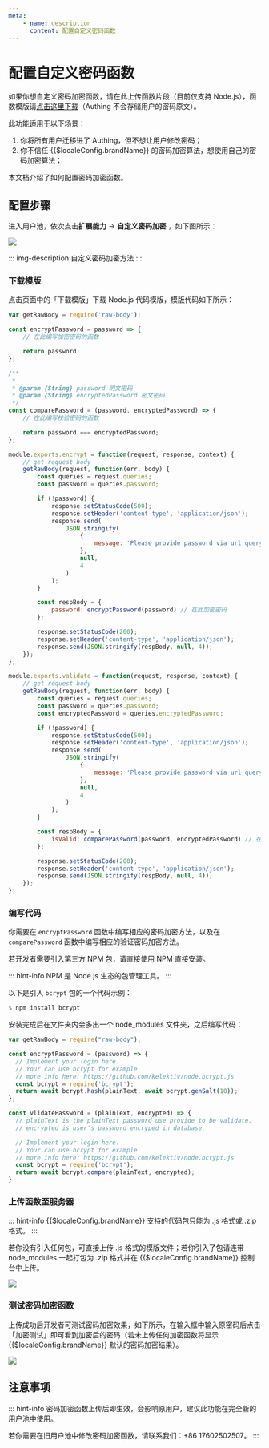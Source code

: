 ```yaml
---
meta:
    - name: description
      content: 配置自定义密码函数
---
```


# 配置自定义密码函数

<LastUpdated/>

如果你想自定义密码加密函数，请在此上传函数片段（目前仅支持 Node.js），函数模版请[点击这里下载](https://console.authing.cn/api/v2/password/template/download)（Authing 不会存储用户的密码原文）。

此功能适用于以下场景：

1. 你将所有用户迁移进了 Authing，但不想让用户修改密码；
2. 你不信任 {{$localeConfig.brandName}} 的密码加密算法，想使用自己的密码加密算法；

本文档介绍了如何配置密码加密函数。

## 配置步骤

进入用户池，依次点击**扩展能力** -&gt; **自定义密码加密** ，如下图所示：

![](~@imagesZhCn/guides/migrations/1616578690192.jpg)

::: img-description
自定义密码加密方法
:::

### 下载模版

点击页面中的「下载模版」下载 Node.js 代码模版，模版代码如下所示：

```js
var getRawBody = require('raw-body');

const encryptPassword = password => {
	// 在此编写加密密码的函数

	return password;
};

/**
 *
 * @param {String} password 明文密码
 * @param {String} encryptedPassword 密文密码
 */
const comparePassword = (password, encryptedPassword) => {
	// 在此编写校验密码的函数

	return password === encryptedPassword;
};

module.exports.encrypt = function(request, response, context) {
	// get request body
	getRawBody(request, function(err, body) {
		const queries = request.queries;
		const password = queries.password;

		if (!password) {
			response.setStatusCode(500);
			response.setHeader('content-type', 'application/json');
			response.send(
				JSON.stringify(
					{
						message: 'Please provide password via url query'
					},
					null,
					4
				)
			);
		}

		const respBody = {
			password: encryptPassword(password) // 在此加密密码
		};

		response.setStatusCode(200);
		response.setHeader('content-type', 'application/json');
		response.send(JSON.stringify(respBody, null, 4));
	});
};

module.exports.validate = function(request, response, context) {
	// get request body
	getRawBody(request, function(err, body) {
		const queries = request.queries;
		const password = queries.password;
		const encryptedPassword = queries.encryptedPassword;

		if (!password) {
			response.setStatusCode(500);
			response.setHeader('content-type', 'application/json');
			response.send(
				JSON.stringify(
					{
						message: 'Please provide password via url query'
					},
					null,
					4
				)
			);
		}

		const respBody = {
			isValid: comparePassword(password, encryptedPassword) // 在此校验密码
		};

		response.setStatusCode(200);
		response.setHeader('content-type', 'application/json');
		response.send(JSON.stringify(respBody, null, 4));
	});
};
```

### 编写代码

你需要在 `encryptPassword` 函数中编写相应的密码加密方法，以及在 `comparePassword` 函数中编写相应的验证密码加密方法。

若开发者需要引入第三方 NPM 包，请直接使用 NPM 直接安装。

::: hint-info
NPM 是 Node.js 生态的包管理工具。
:::

以下是引入 `bcrypt` 包的一个代码示例：

```haskell
$ npm install bcrypt
```

安装完成后在文件夹内会多出一个 node_modules 文件夹，之后编写代码：

```js
var getRawBody = require("raw-body");

const encryptPassword = (password) => {
  // Implement your login here.
  // Your can use bcrypt for example
  // more info here: https://github.com/kelektiv/node.bcrypt.js
  const bcrypt = require('bcrypt');
  return await bcrypt.hash(plainText, await bcrypt.genSalt(10));
};

const vlidatePassword = (plainText, encrypted) => {
  // plainText is the plainText password use provide to be validate.
  // encrypted is user's password encryped in database.

  // Implement your login here.
  // Your can use bcrypt for example
  // more info here: https://github.com/kelektiv/node.bcrypt.js
  const bcrypt = require('bcrypt');
  return await bcrypt.compare(plainText, encrypted);
}

```

### 上传函数至服务器

::: hint-info
{{$localeConfig.brandName}} 支持的代码包只能为 .js 格式或 .zip 格式。
:::

若你没有引入任何包，可直接上传 .js 格式的模版文件；若你引入了包请连带 node_modules 一起打包为 .zip 格式并在 {{$localeConfig.brandName}} 控制台中上传。

![](~@imagesZhCn/guides/migrations/1616579059776.jpg)

### 测试密码加密函数

上传成功后开发者可测试密码加密效果，如下所示，在输入框中输入原密码后点击「加密测试」即可看到加密后的密码（若未上传任何加密函数将显示 {{$localeConfig.brandName}} 默认的密码加密结果）。

![](~@imagesZhCn/guides/migrations/1616579347869.jpg)

## 注意事项

::: hint-info
密码加密函数上传后即生效，会影响原用户，建议此功能在完全新的用户池中使用。

若你需要在旧用户池中修改密码加密函数，请联系我们：+86 17602502507。
:::
